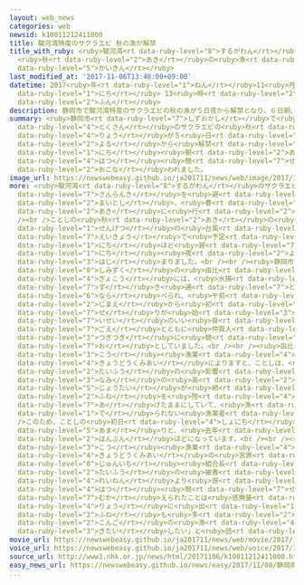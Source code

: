 ```yaml
---
layout: web_news
categories: web
newsid: k10011212411000
title: 駿河湾特産のサクラエビ 秋の漁が解禁
title_with_ruby: <ruby>駿河湾<rt data-ruby-level="8">するがわん</rt></ruby><ruby>特産<rt data-ruby-level="4">とくさん</rt></ruby>のサクラエビ
  <ruby>秋<rt data-ruby-level="2">あき</rt></ruby>の<ruby>漁<rt data-ruby-level="4">りょう</rt></ruby>が<ruby>解禁<rt
  data-ruby-level="5">かいきん</rt></ruby>
last_modified_at: '2017-11-06T13:48:00+09:00'
datetime: 2017<ruby>年<rt data-ruby-level="1">ねん</rt></ruby>11<ruby>月<rt data-ruby-level="1">がつ</rt></ruby>06<ruby>日<rt
  data-ruby-level="1">にち</rt></ruby> 13<ruby>時<rt data-ruby-level="2">じ</rt></ruby>48<ruby>分<rt
  data-ruby-level="2">ふん</rt></ruby>
description: 静岡市で駿河湾特産のサクラエビの秋の漁が５日夜から解禁となり、６日朝、初競りが行われました。
summary: <ruby>静岡市<rt data-ruby-level="7">しずおかし</rt></ruby>で<ruby>駿河湾<rt data-ruby-level="8">するがわん</rt></ruby><ruby>特産<rt
  data-ruby-level="4">とくさん</rt></ruby>のサクラエビの<ruby>秋<rt data-ruby-level="2">あき</rt></ruby>の<ruby>漁<rt
  data-ruby-level="4">りょう</rt></ruby>が５<ruby>日<rt data-ruby-level="1">にち</rt></ruby><ruby>夜<rt
  data-ruby-level="2">よる</rt></ruby>から<ruby>解禁<rt data-ruby-level="5">かいきん</rt></ruby>となり、６<ruby>日<rt
  data-ruby-level="1">にち</rt></ruby><ruby>朝<rt data-ruby-level="2">あさ</rt></ruby>、<ruby>初<rt
  data-ruby-level="4">はつ</rt></ruby><ruby>競<rt data-ruby-level="7">せ</rt></ruby>りが<ruby>行<rt
  data-ruby-level="2">おこな</rt></ruby>われました。
image_url: https://newswebeasy.github.io/ja201711/news/web/image/2017/11/06/K10011212411_1711061728_1711061728_01_03.jpg
more: <ruby>駿河湾<rt data-ruby-level="8">するがわん</rt></ruby>のサクラエビ<ruby>漁<rt data-ruby-level="4">りょう</rt></ruby>は、<ruby>産卵期<rt
  data-ruby-level="7">さんらんき</rt></ruby>を<ruby>避<rt data-ruby-level="7">さ</rt></ruby>けて、<ruby>毎年<rt
  data-ruby-level="2">まいとし</rt></ruby>、<ruby>春<rt data-ruby-level="2">はる</rt></ruby>と<ruby>秋<rt
  data-ruby-level="2">あき</rt></ruby>に<ruby>行<rt data-ruby-level="2">おこな</rt></ruby>われています。<br
  /><br />ことしの<ruby>秋<rt data-ruby-level="2">あき</rt></ruby>の<ruby>漁<rt data-ruby-level="4">りょう</rt></ruby>は、<ruby>先月<rt
  data-ruby-level="1">せんげつ</rt></ruby>の<ruby>台風<rt data-ruby-level="2">たいふう</rt></ruby>の<ruby>影響<rt
  data-ruby-level="7">えいきょう</rt></ruby>で<ruby>予定<rt data-ruby-level="3">よてい</rt></ruby>よりも１０<ruby>日<rt
  data-ruby-level="1">にち</rt></ruby>ほど<ruby>遅<rt data-ruby-level="7">おそ</rt></ruby>く、５<ruby>日<rt
  data-ruby-level="1">にち</rt></ruby><ruby>夜<rt data-ruby-level="2">よる</rt></ruby>から<ruby>始<rt
  data-ruby-level="3">はじ</rt></ruby>まりました。<br /><br /><ruby>静岡市<rt data-ruby-level="7">しずおかし</rt></ruby><ruby>清水区<rt
  data-ruby-level="8">しみずく</rt></ruby>の<ruby>由比<rt data-ruby-level="8">ゆい</rt></ruby><ruby>漁港<rt
  data-ruby-level="4">ぎょこう</rt></ruby>には、<ruby>水揚<rt data-ruby-level="7">みずあ</rt></ruby>げされたばかりの<ruby>透<rt
  data-ruby-level="7">す</rt></ruby>き<ruby>通<rt data-ruby-level="7">とお</rt></ruby>ったサクラエビがケースいっぱいに<ruby>並<rt
  data-ruby-level="6">なら</rt></ruby>べられ、<ruby>午前<rt data-ruby-level="2">ごぜん</rt></ruby>６<ruby>時前<rt
  data-ruby-level="2">じまえ</rt></ruby>から<ruby>初<rt data-ruby-level="4">はつ</rt></ruby><ruby>競<rt
  data-ruby-level="7">せ</rt></ruby>りが<ruby>始<rt data-ruby-level="3">はじ</rt></ruby>まると、<ruby>威勢<rt
  data-ruby-level="7">いせい</rt></ruby>のいい<ruby>掛<rt data-ruby-level="7">か</rt></ruby>け<ruby>声<rt
  data-ruby-level="7">ごえ</rt></ruby>とともに<ruby>仲買人<rt data-ruby-level="4">なかがいにん</rt></ruby>が<ruby>次々<rt
  data-ruby-level="3">つぎつぎ</rt></ruby>に<ruby>競<rt data-ruby-level="7">せ</rt></ruby>り<ruby>落<rt
  data-ruby-level="7">お</rt></ruby>としていました。<br /><br /><ruby>由比<rt data-ruby-level="8">ゆい</rt></ruby><ruby>港<rt
  data-ruby-level="3">こう</rt></ruby><ruby>漁業<rt data-ruby-level="4">ぎょぎょう</rt></ruby><ruby>協同組合<rt
  data-ruby-level="4">きょうどうくみあい</rt></ruby>によりますと、ことしは、<ruby>先月<rt data-ruby-level="1">せんげつ</rt></ruby>の<ruby>台風<rt
  data-ruby-level="2">たいふう</rt></ruby>の<ruby>影響<rt data-ruby-level="7">えいきょう</rt></ruby>で<ruby>波<rt
  data-ruby-level="3">なみ</rt></ruby>の<ruby>高<rt data-ruby-level="2">たか</rt></ruby>い<ruby>状態<rt
  data-ruby-level="5">じょうたい</rt></ruby>が<ruby>続<rt data-ruby-level="4">つづ</rt></ruby>いたため、まだ<ruby>船<rt
  data-ruby-level="2">ふね</rt></ruby>を<ruby>陸<rt data-ruby-level="4">りく</rt></ruby>に<ruby>揚<rt
  data-ruby-level="7">あ</rt></ruby>げたままにしていて、<ruby>漁<rt data-ruby-level="4">りょう</rt></ruby>に<ruby>出<rt
  data-ruby-level="1">で</rt></ruby>られない<ruby>漁業者<rt data-ruby-level="4">ぎょぎょうしゃ</rt></ruby>もいるということです。<br
  />このため、ことしの<ruby>初日<rt data-ruby-level="4">しょにち</rt></ruby>の<ruby>水揚<rt data-ruby-level="7">みずあ</rt></ruby>げは８トン<ruby>余<rt
  data-ruby-level="5">あま</rt></ruby>りと、<ruby>去年<rt data-ruby-level="3">きょねん</rt></ruby>の<ruby>半分<rt
  data-ruby-level="2">はんぶん</rt></ruby>ほどになっています。<br /><br /><ruby>由比<rt data-ruby-level="8">ゆい</rt></ruby><ruby>港<rt
  data-ruby-level="3">こう</rt></ruby><ruby>漁業<rt data-ruby-level="4">ぎょぎょう</rt></ruby><ruby>協同組合<rt
  data-ruby-level="4">きょうどうくみあい</rt></ruby>の<ruby>宮原<rt data-ruby-level="3">みやばら</rt></ruby><ruby>淳一<rt
  data-ruby-level="8">じゅんいち</rt></ruby><ruby>組合長<rt data-ruby-level="2">くみあいちょう</rt></ruby>は「<ruby>台風<rt
  data-ruby-level="2">たいふう</rt></ruby>の<ruby>被害<rt data-ruby-level="7">ひがい</rt></ruby>があって<ruby>例年<rt
  data-ruby-level="4">れいねん</rt></ruby>より<ruby>遅<rt data-ruby-level="7">おく</rt></ruby>れたが、<ruby>初<rt
  data-ruby-level="4">はつ</rt></ruby><ruby>競<rt data-ruby-level="7">せ</rt></ruby>りを<ruby>迎<rt
  data-ruby-level="7">むか</rt></ruby>えられたことは<ruby>感無量<rt data-ruby-level="4">かんむりょう</rt></ruby>だ。まだ<ruby>漁<rt
  data-ruby-level="4">りょう</rt></ruby>に<ruby>出<rt data-ruby-level="1">で</rt></ruby>られない<ruby>船<rt
  data-ruby-level="2">ふね</rt></ruby>も<ruby>多<rt data-ruby-level="2">おお</rt></ruby>いので、<ruby>今後<rt
  data-ruby-level="2">こんご</rt></ruby>の<ruby>漁<rt data-ruby-level="4">りょう</rt></ruby>に<ruby>期待<rt
  data-ruby-level="3">きたい</rt></ruby>したい」と<ruby>話<rt data-ruby-level="2">はな</rt></ruby>していました。
movie_url: https://newswebeasy.github.io/ja201711/news/web/movie/2017/11/06/k10011212411_201711061728_201711061728.mp4
voice_url: https://newswebeasy.github.io/ja201711/news/web/voice/2017/11/06/k10011212411_201711061728_201711061728.mp3
source_url: http://www3.nhk.or.jp/news/html/20171106/k10011212411000.html
easy_news_url: https://newswebeasy.github.io/news/easy/2017/11/08/静岡県でサクラエビの秋の漁が始まる
...
```

